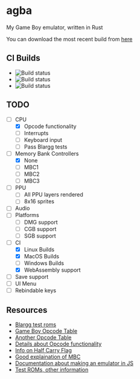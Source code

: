 # agba

My Game Boy emulator, written in Rust

You can download the most recent build from [here](https://cirrus-ci.com/github/aquova/agba/master)

## CI Builds

- ![Build status](https://api.cirrus-ci.com/github/aquova/agba.svg?task=osx)
- ![Build status](https://api.cirrus-ci.com/github/aquova/agba.svg?task=linux)
- ![Build status](https://api.cirrus-ci.com/github/aquova/agba.svg?task=wasm)

## TODO

- [ ] CPU
    - [x] Opcode functionality
    - [ ] Interrupts
    - [ ] Keyboard input
    - [ ] Pass Blargg tests
- [ ] Memory Bank Controllers
    - [x] None
    - [ ] MBC1
    - [ ] MBC2
    - [ ] MBC3
- [ ] PPU
    - [ ] All PPU layers rendered
    - [ ] 8x16 sprites
- [ ] Audio
- [ ] Platforms
    - [ ] DMG support
    - [ ] CGB support
    - [ ] SGB support
- [ ] CI
    - [x] Linux Builds
    - [x] MacOS Builds
    - [ ] Windows Builds
    - [x] WebAssembly support
- [ ] Save support
- [ ] UI Menu
- [ ] Rebindable keys

## Resources

- [Blargg test roms](https://github.com/retrio/gb-test-roms)
- [Game Boy Opcode Table](http://pastraiser.com/cpu/gameboy/gameboy_opcodes.html)
- [Another Opcode Table](https://izik1.github.io/gbops/)
- [Details about Opcode functionality](https://raw.githubusercontent.com/gb-archive/salvage/master/txt-files/gb-instructions.txt)
- [Info on Half Carry Flag](https://robdor.com/2016/08/10/gameboy-emulator-half-carry-flag/)
- [Good explaination of MBC](https://retrocomputing.stackexchange.com/questions/11732/how-does-the-gameboys-memory-bank-switching-work)
- [Documentation about making an emulator in JS](http://imrannazar.com/GameBoy-Emulation-in-JavaScript)
- [Test ROMs, other information](http://opusgames.com/games/GBDev/GBDev.html)
